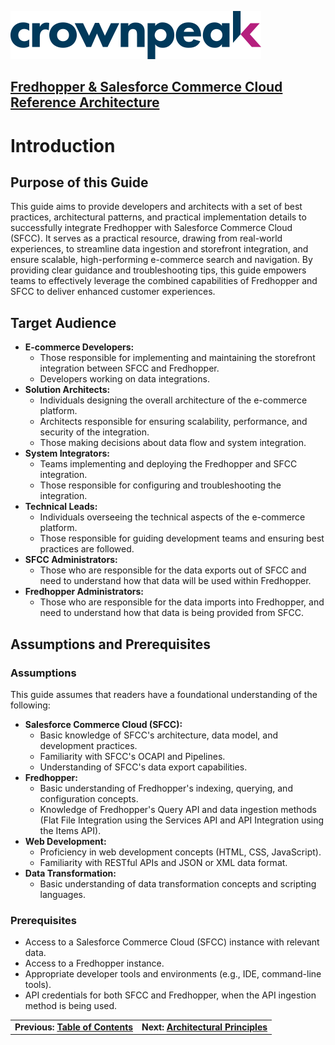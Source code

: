 <a href="http://www.crownpeak.com" target="_blank">![Crownpeak Logo](../../../images/logo/crownpeak-logo.png "Crownpeak Logo")</a>

## [Fredhopper & Salesforce Commerce Cloud Reference Architecture](../README.md)

# Introduction

## Purpose of this Guide

This guide aims to provide developers and architects with a set of best practices, architectural patterns, and practical implementation details to successfully integrate Fredhopper with Salesforce Commerce Cloud (SFCC). It serves as a practical resource, drawing from real-world experiences, to streamline data ingestion and storefront integration, and ensure scalable, high-performing e-commerce search and navigation. By providing clear guidance and troubleshooting tips, this guide empowers teams to effectively leverage the combined capabilities of Fredhopper and SFCC to deliver enhanced customer experiences.

## Target Audience

- **E-commerce Developers:**
  - Those responsible for implementing and maintaining the storefront integration between SFCC and Fredhopper.
  - Developers working on data integrations.
- **Solution Architects:**
  - Individuals designing the overall architecture of the e-commerce platform.
  - Architects responsible for ensuring scalability, performance, and security of the integration.
  - Those making decisions about data flow and system integration.
- **System Integrators:**
  - Teams implementing and deploying the Fredhopper and SFCC integration.
  - Those responsible for configuring and troubleshooting the integration.
- **Technical Leads:**
  - Individuals overseeing the technical aspects of the e-commerce platform.
  - Those responsible for guiding development teams and ensuring best practices are followed.
- **SFCC Administrators:**
  - Those who are responsible for the data exports out of SFCC and need to understand how that data will be used within Fredhopper.
- **Fredhopper Administrators:**
  - Those who are responsible for the data imports into Fredhopper, and need to understand how that data is being provided from SFCC.

## Assumptions and Prerequisites

### Assumptions

This guide assumes that readers have a foundational understanding of the following:

- **Salesforce Commerce Cloud (SFCC):**
  - Basic knowledge of SFCC's architecture, data model, and development practices.
  - Familiarity with SFCC's OCAPI and Pipelines.
  - Understanding of SFCC's data export capabilities.
- **Fredhopper:**
  - Basic understanding of Fredhopper's indexing, querying, and configuration concepts.
  - Knowledge of Fredhopper's Query API and data ingestion methods (Flat File Integration using the Services API and API Integration using the Items API).
- **Web Development:**
  - Proficiency in web development concepts (HTML, CSS, JavaScript).
  - Familiarity with RESTful APIs and JSON or XML data format.
- **Data Transformation:**
  - Basic understanding of data transformation concepts and scripting languages.

### Prerequisites

- Access to a Salesforce Commerce Cloud (SFCC) instance with relevant data.
- Access to a Fredhopper instance.
- Appropriate developer tools and environments (e.g., IDE, command-line tools).
- API credentials for both SFCC and Fredhopper, when the API ingestion method is being used.


|                                                              |   |
|--------------------------------------------------------------|---|
| **Previous: [Table of Contents](../README.md)** | **Next: [Architectural Principles](../architectural-principles/README.md)** |

